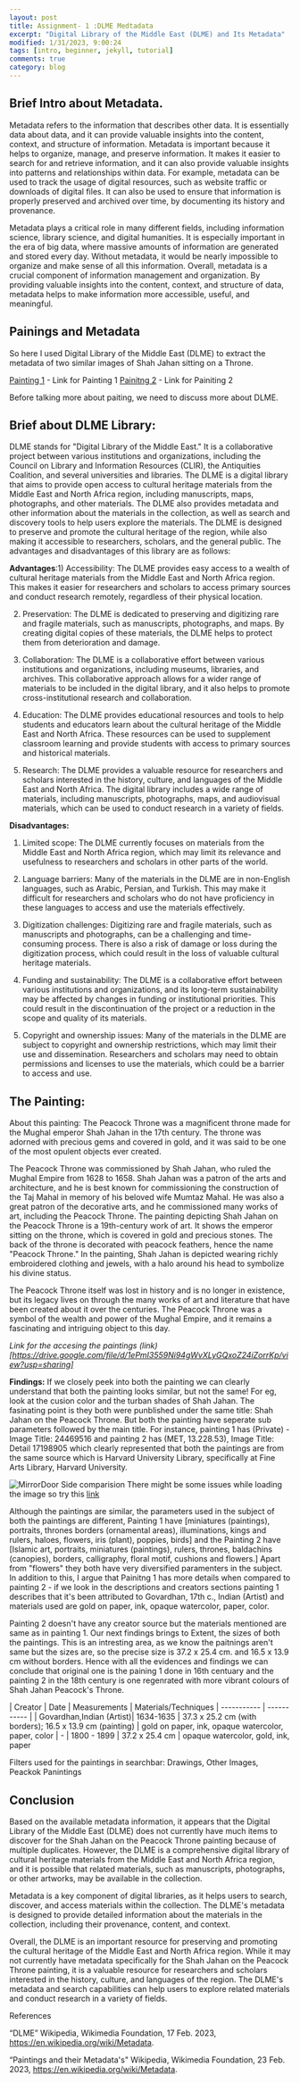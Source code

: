 ```yaml
---
layout: post
title: Assignment- 1 :DLME Medtadata 
excerpt: "Digital Library of the Middle East (DLME) and Its Metadata"
modified: 1/31/2023, 9:00:24
tags: [intro, beginner, jekyll, tutorial]
comments: true
category: blog
---
```


## Brief Intro about Metadata. 

Metadata refers to the information that describes other data. It is essentially data about data, and it can provide valuable insights into the content, context, and structure of information. Metadata is important because it helps to organize, manage, and preserve information. It makes it easier to search for and retrieve information, and it can also provide valuable insights into patterns and relationships within data. For example, metadata can be used to track the usage of digital resources, such as website traffic or downloads of digital files. It can also be used to ensure that information is properly preserved and archived over time, by documenting its history and provenance.

Metadata plays a critical role in many different fields, including information science, library science, and digital humanities. It is especially important in the era of big data, where massive amounts of information are generated and stored every day. Without metadata, it would be nearly impossible to organize and make sense of all this information. Overall, metadata is a crucial component of information management and organization. By providing valuable insights into the content, context, and structure of data, metadata helps to make information more accessible, useful, and meaningful.

## Painings and Metadata 

So here I used Digital Library of the Middle East (DLME) to extract the metadata of two similar images of Shah Jahan sitting on a Throne. 

[Painting 1](https://dlmenetwork.org/library/catalog/harvard_scw-11166) - Link for Painting 1 
[Painitng 2](https://dlmenetwork.org/library/catalog/harvard_scw-6446) - Link for Painiting 2 

Before talking more about paiting, we need to discuss more about DLME. 

## Brief about DLME Library: 
DLME stands for "Digital Library of the Middle East." It is a collaborative project between various institutions and organizations, including the Council on Library and Information Resources (CLIR), the Antiquities Coalition, and several universities and libraries. The DLME is a digital library that aims to provide open access to cultural heritage materials from the Middle East and North Africa region, including manuscripts, maps, photographs, and other materials. The DLME also provides metadata and other information about the materials in the collection, as well as search and discovery tools to help users explore the materials. The DLME is designed to preserve and promote the cultural heritage of the region, while also making it accessible to researchers, scholars, and the general public. The advantages and disadvantages of this library are as follows: 

**Advantages**:1) Accessibility: The DLME provides easy access to a wealth of cultural heritage materials from the Middle East and North Africa region. This makes it easier for researchers and scholars to access primary sources and conduct research remotely, regardless of their physical location.

2) Preservation: The DLME is dedicated to preserving and digitizing rare and fragile materials, such as manuscripts, photographs, and maps. By creating digital copies of these materials, the DLME helps to protect them from deterioration and damage.

3) Collaboration: The DLME is a collaborative effort between various institutions and organizations, including museums, libraries, and archives. This collaborative approach allows for a wider range of materials to be included in the digital library, and it also helps to promote cross-institutional research and collaboration.

4) Education: The DLME provides educational resources and tools to help students and educators learn about the cultural heritage of the Middle East and North Africa. These resources can be used to supplement classroom learning and provide students with access to primary sources and historical materials.

5) Research: The DLME provides a valuable resource for researchers and scholars interested in the history, culture, and languages of the Middle East and North Africa. The digital library includes a wide range of materials, including manuscripts, photographs, maps, and audiovisual materials, which can be used to conduct research in a variety of fields.

**Disadvantages:**
1) Limited scope: The DLME currently focuses on materials from the Middle East and North Africa region, which may limit its relevance and usefulness to researchers and scholars in other parts of the world.

2) Language barriers: Many of the materials in the DLME are in non-English languages, such as Arabic, Persian, and Turkish. This may make it difficult for researchers and scholars who do not have proficiency in these languages to access and use the materials effectively.

3) Digitization challenges: Digitizing rare and fragile materials, such as manuscripts and photographs, can be a challenging and time-consuming process. There is also a risk of damage or loss during the digitization process, which could result in the loss of valuable cultural heritage materials.

4) Funding and sustainability: The DLME is a collaborative effort between various institutions and organizations, and its long-term sustainability may be affected by changes in funding or institutional priorities. This could result in the discontinuation of the project or a reduction in the scope and quality of its materials.

5) Copyright and ownership issues: Many of the materials in the DLME are subject to copyright and ownership restrictions, which may limit their use and dissemination. Researchers and scholars may need to obtain permissions and licenses to use the materials, which could be a barrier to access and use.

## The Painting: 

About this painting: The Peacock Throne was a magnificent throne made for the Mughal emperor Shah Jahan in the 17th century. The throne was adorned with precious gems and covered in gold, and it was said to be one of the most opulent objects ever created.

The Peacock Throne was commissioned by Shah Jahan, who ruled the Mughal Empire from 1628 to 1658. Shah Jahan was a patron of the arts and architecture, and he is best known for commissioning the construction of the Taj Mahal in memory of his beloved wife Mumtaz Mahal. He was also a great patron of the decorative arts, and he commissioned many works of art, including the Peacock Throne. The painting depicting Shah Jahan on the Peacock Throne is a 19th-century work of art. It shows the emperor sitting on the throne, which is covered in gold and precious stones. The back of the throne is decorated with peacock feathers, hence the name "Peacock Throne." In the painting, Shah Jahan is depicted wearing richly embroidered clothing and jewels, with a halo around his head to symbolize his divine status.

The Peacock Throne itself was lost in history and is no longer in existence, but its legacy lives on through the many works of art and literature that have been created about it over the centuries. The Peacock Throne was a symbol of the wealth and power of the Mughal Empire, and it remains a fascinating and intriguing object to this day.


*Link for the accesing the paintings (link)[https://drive.google.com/file/d/1ePmI3559Ni94gWvXLyGQxoZ24iZorrKp/view?usp=sharing]*

**Findings:** If we closely peek into both the painting we can clearly understand that both the painting looks similar, but not the same! For eg, look at the cusion color and the turban shades of Shah Jahan. The fasinating point is they both were punblished under the same title: Shah Jahan on the Peacock Throne. But both the painting have seperate sub parameters followed by the main title. For instance, painting 1 has (Private) - Image Title: 24469516 and painting 2 has (MET, 13.228.53), Image Title: Detail 17198905 which clearly represented that both the paintings are from the same source which is Harvard University Library, specifically at Fine Arts Library, Harvard University. 

![MirrorDoor Side comparision](Md.png)
There might be some issues while loading the image so try this [link](https://drive.google.com/file/d/1Z10bQu-grM30E2G2zfmuyww3MPaUrCpx/view?usp=sharing)


Although the paintings are similar, the parameters used in the subject of both the paintings are different, Painting 1 have [miniatures (paintings), portraits, thrones
borders (ornamental areas), illuminations, kings and rulers, haloes, flowers, iris (plant), poppies, birds] and the Painting 2 have [Islamic art, portraits, miniatures (paintings), rulers, thrones, baldachins (canopies), borders, calligraphy, floral motif, cushions and flowers.] Apart from "flowers" they both have very diversified paramenters in the subject. In addition to this, I argue that Painitng 1 has more details when compared to painting 2 - if we look in the descriptions and creators sections painting 1 describes that it's been attributed to Govardhan, 17th c., Indian (Artist) and materials used are gold on paper, ink, opaque watercolor, paper, color. 

Painting 2 doesn't have any creator source but the materials mentioned are same as in painting 1. Our next findings brings to Extent, the sizes of both the paintings. This is an intresting area, as we know the paitnings aren't same but the sizes are, so the precise size is 37.2 x 25.4 cm. and 16.5 x 13.9 cm without borders. Hence with all the evidences and findings we can conclude that original one is the paining 1 done in 16th centuary and the painting 2 in the 18th century is one regenrated with more vibrant colours of Shah Jahan Peacock's Throne. 


| Creator | Date | Measurements | Materials/Techniques
| ----------- | ----------- |
| Govardhan,Indian (Artist)| 1634-1635 | 37.3 x 25.2 cm (with borders); 16.5 x 13.9 cm (painting) | gold on paper, ink, opaque watercolor, paper, color
| - | 1800 - 1899 | 37.2 x 25.4 cm |  opaque watercolor, gold, ink, paper


Filters used for the paintings in searchbar: Drawings, Other Images, Peackok Panintings 

## Conclusion 

Based on the available metadata information, it appears that the Digital Library of the Middle East (DLME) does not currently have much items to discover for the Shah Jahan on the Peacock Throne painting because of multiple duplicates. However, the DLME is a comprehensive digital library of cultural heritage materials from the Middle East and North Africa region, and it is possible that related materials, such as manuscripts, photographs, or other artworks, may be available in the collection.

Metadata is a key component of digital libraries, as it helps users to search, discover, and access materials within the collection. The DLME's metadata is designed to provide detailed information about the materials in the collection, including their provenance, content, and context.

Overall, the DLME is an important resource for preserving and promoting the cultural heritage of the Middle East and North Africa region. While it may not currently have metadata specifically for the Shah Jahan on the Peacock Throne painting, it is a valuable resource for researchers and scholars interested in the history, culture, and languages of the region. The DLME's metadata and search capabilities can help users to explore related materials and conduct research in a variety of fields.

References

“DLME” Wikipedia, Wikimedia Foundation, 17 Feb. 2023, https://en.wikipedia.org/wiki/Metadata. 

“Paintings and their Metadata's" Wikipedia, Wikimedia Foundation, 23 Feb. 2023, https://en.wikipedia.org/wiki/Metadata. 